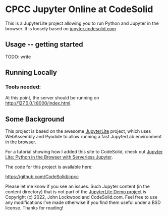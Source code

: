 # CPCC Jupyter Online at CodeSolid

This is a JupyterLite project allowing you to run Python and Jupyter in the browser.  It is loosely based on [jupyter.codesolid.com](https://jupyter.codesolid.com/lab/index.html?path=index.ipynb)

## Usage -- getting started

TODO: write


## Running Locally

### Tools needed:


At this point, the server should be running on http://127.0.0.1:8000/index.html.

## Some Background
This project is based on the awesome [JupyterLite](https://github.com/jupyterlite/jupyterlite) project, which uses WebAssembly and Pyodide to allow running a fast JupyterLab environment in the browser.

For a tutorial showing how I added this site to CodeSolid, check out [Jupyter Lite: Python in the Browser with Serverless Jupyter](https://codesolid.com/jupyter-lite-python-in-the-browser-with-serverless-jupyter/).

The code for this project is available here:

https://github.com/CodeSolid/cpcc

Please let me know if you see an issues. Such Jupyter content (in the content directory) that is not part of the [JupyterLite Demo project](https://github.com/jupyterlite/demo) is Copyright (c) 2022, John Lockwood and CodeSolid.com. Feel free to use any modifications I've made otherwise if you find them useful under a BSD license.  Thanks for reading!  